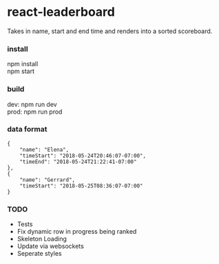 # react-leaderboard

Takes in name, start and end time and renders into a sorted scoreboard.

### install

npm install\
npm start

### build

dev: npm run dev\
prod: npm run prod

### data format

```
{
    "name": "Elena",
    "timeStart": "2018-05-24T20:46:07-07:00",
    "timeEnd": "2018-05-24T21:22:41-07:00"
}, 
{
    "name": "Gerrard",
    "timeStart": "2018-05-25T08:36:07-07:00"
}
```

### TODO

* Tests
* Fix dynamic row in progress being ranked
* Skeleton Loading
* Update via websockets
* Seperate styles